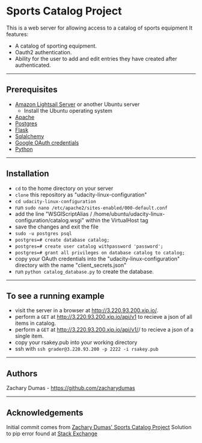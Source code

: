 
# Sports Catalog Project
This is a web server for allowing access to a catalog of sports equipment 
It features:
* A catalog of sporting equipment.
* Oauth2 authentication.
* Ability for the user to add and edit entries they have created after authenticated.

------------------------------
## Prerequisites
* [Amazon Lightsail Server](https://aws.amazon.com/lightsail/) or another Ubuntu server
	* Install the Ubuntu operating system
* [Apache](https://www.apache.org)
* [Postgres](https://www.postgresql.org)
* [Flask](flask.pocoo.org)
* [Sqlalchemy](https://www.sqlalchemy.org)
* [Google OAuth credentials](https://console.developers.google.com)
* [Python](https://www.python.org)
------------------------------

## Installation
* `cd` to the home directory on your server
* `clone` this repository as "udacity-linux-configuration"
* `cd udacity-linux-configuration` 
* run `sudo nano /etc/apache2/sites-enabled/000-default.conf`
* add the line "WSGIScriptAlias / /home/ubuntu/udacity-linux-configuration/catalog.wsgi" within the VirtualHost tag
* save the changes and exit the file
* `sudo -u postgres psql`
* `postgres=# create database catalog;`
* `postgres=# create user catalog withpassword 'password';`
* `postgres=# grant all privileges on database catalog to catalog;`
* copy your OAuth credentials into the "udacity-linux-configuration" directory with the name "client_secrets.json"
* run `python catalog_database.py` to create the database.

-----------------------------------
## To see a running example

* visit the server in a browser at http://3.220.93.200.xip.io/.
* perform a `GET` at http://3.220.93.200.xip.io/api/v1 to recieve a json of all items in catalog.
* perform a `GET` at http://3.220.93.200.xip.io/api/v1/<category>/<item> to recieve a json of a single item.
* copy your rsakey.pub into your working directory
* ssh with `ssh grader@3.220.93.200 -p 2222 -i rsakey.pub`

------------------------------------
## Authors
Zachary Dumas - https://github.com/zacharydumas

----------------------------------
## Acknowledgements
Initial commit comes from [Zachary Dumas' Sports Catalog Project](https://github.com/zacharydumas/fullstack-nanodegree-vm)
Solution to pip error found at [Stack Exchange](https://stackoverflow.com/questions/28253681/you-need-to-install-postgresql-server-dev-x-y-for-building-a-server-side-extensi)